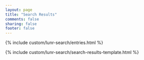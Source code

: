 ```yaml
---
layout: page
title: "Search Results"
comments: false
sharing: false
footer: false
---
```


{% include custom/lunr-search/entries.html %}

{% include custom/lunr-search/search-results-template.html %}
